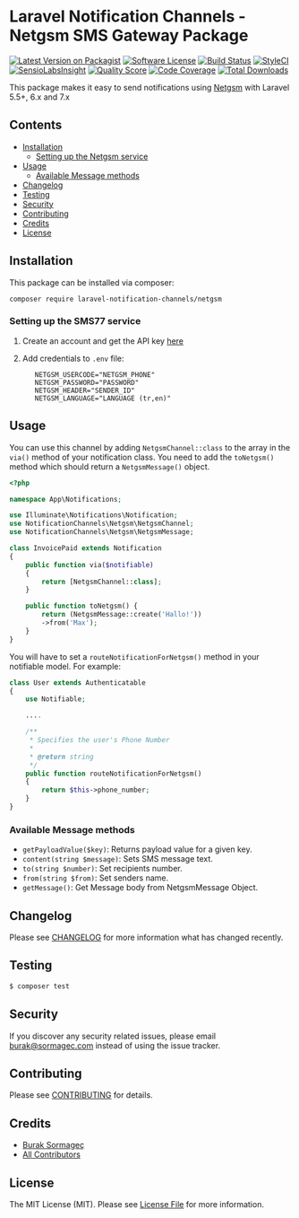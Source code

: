 # Laravel Notification Channels - Netgsm SMS Gateway Package

[![Latest Version on Packagist](https://img.shields.io/packagist/v/laravel-notification-channels/netgsm.svg?style=flat-square)](https://packagist.org/packages/laravel-notification-channels/netgsm)
[![Software License](https://img.shields.io/badge/license-MIT-brightgreen.svg?style=flat-square)](LICENSE.md)
[![Build Status](https://img.shields.io/travis/laravel-notification-channels/netgsm/master.svg?style=flat-square)](https://travis-ci.org/laravel-notification-channels/netgsm)
[![StyleCI](https://styleci.io/repos/:style_ci_id/shield)](https://styleci.io/repos/:style_ci_id)
[![SensioLabsInsight](https://img.shields.io/sensiolabs/i/:sensio_labs_id.svg?style=flat-square)](https://insight.sensiolabs.com/projects/:sensio_labs_id)
[![Quality Score](https://img.shields.io/scrutinizer/g/laravel-notification-channels/netgsm.svg?style=flat-square)](https://scrutinizer-ci.com/g/laravel-notification-channels/netgsm)
[![Code Coverage](https://img.shields.io/scrutinizer/coverage/g/laravel-notification-channels/netgsm/master.svg?style=flat-square)](https://scrutinizer-ci.com/g/laravel-notification-channels/netgsm/?branch=master)
[![Total Downloads](https://img.shields.io/packagist/dt/laravel-notification-channels/netgsm.svg?style=flat-square)](https://packagist.org/packages/laravel-notification-channels/netgsm)

This package makes it easy to send notifications using [Netgsm](http://www.netgsm.com.tr) with Laravel 5.5+, 6.x and 7.x



## Contents

- [Installation](#installation)
	- [Setting up the Netgsm service](#setting-up-the-Netgsm-service)
- [Usage](#usage)
	- [Available Message methods](#available-message-methods)
- [Changelog](#changelog)
- [Testing](#testing)
- [Security](#security)
- [Contributing](#contributing)
- [Credits](#credits)
- [License](#license)


## Installation

This package can be installed via composer:

```composer require laravel-notification-channels/netgsm```

### Setting up the SMS77 service

1. Create an account and get the API key [here](https://www.netgsm.com.tr)

2. Add credentials to `.env` file:

	```
       NETGSM_USERCODE="NETGSM_PHONE"
       NETGSM_PASSWORD="PASSWORD"
       NETGSM_HEADER="SENDER_ID"
       NETGSM_LANGUAGE="LANGUAGE (tr,en)"
	```

## Usage

You can use this channel by adding `NetgsmChannel::class` to the array in the `via()` method of your notification class. You need to add the `toNetgsm()` method which should return a `NetgsmMessage()` object.

```php
<?php

namespace App\Notifications;

use Illuminate\Notifications\Notification;
use NotificationChannels\Netgsm\NetgsmChannel;
use NotificationChannels\Netgsm\NetgsmMessage;

class InvoicePaid extends Notification
{
    public function via($notifiable)
    {
        return [NetgsmChannel::class];
    }

    public function toNetgsm() {
        return (NetgsmMessage::create('Hallo!'))
        ->from('Max');
    }
}
```

You will have to set a `routeNotificationForNetgsm()` method in your notifiable model. For example:

```php
class User extends Authenticatable
{
    use Notifiable;

    ....

    /**
     * Specifies the user's Phone Number
     *
     * @return string
     */
    public function routeNotificationForNetgsm()
    {
        return $this->phone_number;
    }
}
```

### Available Message methods

- `getPayloadValue($key)`: Returns payload value for a given key.
- `content(string $message)`: Sets SMS message text.
- `to(string $number)`: Set recipients number. 
- `from(string $from)`: Set senders name.
- `getMessage()`: Get Message body from NetgsmMessage Object.

## Changelog

Please see [CHANGELOG](CHANGELOG.md) for more information what has changed recently.

## Testing

``` bash
$ composer test
```

## Security

If you discover any security related issues, please email burak@sormagec.com instead of using the issue tracker.

## Contributing

Please see [CONTRIBUTING](CONTRIBUTING.md) for details.

## Credits

- [Burak Sormageç](https://github.com/bsormagec)
- [All Contributors](../../contributors)

## License

The MIT License (MIT). Please see [License File](LICENSE.md) for more information.
